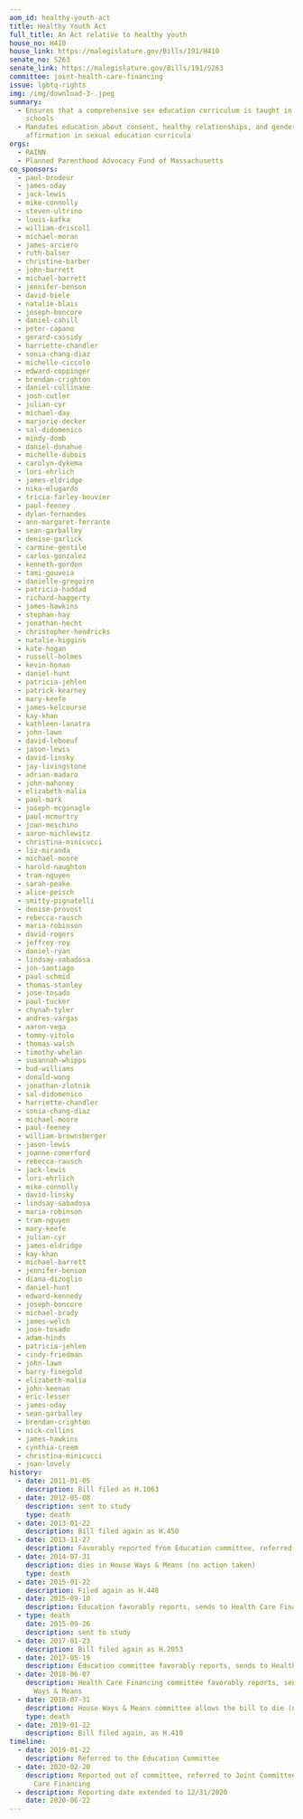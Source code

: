 ```yaml
---
aom_id: healthy-youth-act
title: Healthy Youth Act
full_title: An Act relative to healthy youth
house_no: H410
house_link: https://malegislature.gov/Bills/191/H410
senate_no: S263
senate_link: https://malegislature.gov/Bills/191/S263
committee: joint-health-care-financing
issue: lgbtq-rights
img: /img/download-3-.jpeg
summary:
  - Ensures that a comprehensive sex education curriculum is taught in public
    schools
  - Mandates education about consent, healthy relationships, and gender
    affirmation in sexual education curricula
orgs:
  - RAINN
  - Planned Parenthood Advocacy Fund of Massachusetts
co_sponsors:
  - paul-brodeur
  - james-oday
  - jack-lewis
  - mike-connolly
  - steven-ultrino
  - louis-kafka
  - william-driscoll
  - michael-moran
  - james-arciero
  - ruth-balser
  - christine-barber
  - john-barrett
  - michael-barrett
  - jennifer-benson
  - david-biele
  - natalie-blais
  - joseph-boncore
  - daniel-cahill
  - peter-capano
  - gerard-cassidy
  - harriette-chandler
  - sonia-chang-diaz
  - michelle-ciccolo
  - edward-coppinger
  - brendan-crighton
  - daniel-cullinane
  - josh-cutler
  - julian-cyr
  - michael-day
  - marjorie-decker
  - sal-didomenico
  - mindy-domb
  - daniel-donahue
  - michelle-dubois
  - carolyn-dykema
  - lori-ehrlich
  - james-eldridge
  - nika-elugardo
  - tricia-farley-bouvier
  - paul-feeney
  - dylan-fernandes
  - ann-margaret-ferrante
  - sean-garballey
  - denise-garlick
  - carmine-gentile
  - carlos-gonzalez
  - kenneth-gordon
  - tami-gouveia
  - danielle-gregoire
  - patricia-haddad
  - richard-haggerty
  - james-hawkins
  - stephan-hay
  - jonathan-hecht
  - christopher-hendricks
  - natalie-higgins
  - kate-hogan
  - russell-holmes
  - kevin-honan
  - daniel-hunt
  - patricia-jehlen
  - patrick-kearney
  - mary-keefe
  - james-kelcourse
  - kay-khan
  - kathleen-lanatra
  - john-lawn
  - david-leboeuf
  - jason-lewis
  - david-linsky
  - jay-livingstone
  - adrian-madaro
  - john-mahoney
  - elizabeth-malia
  - paul-mark
  - joseph-mcgonagle
  - paul-mcmurtry
  - joan-meschino
  - aaron-michlewitz
  - christina-minicucci
  - liz-miranda
  - michael-moore
  - harold-naughton
  - tram-nguyen
  - sarah-peake
  - alice-peisch
  - smitty-pignatelli
  - denise-provost
  - rebecca-rausch
  - maria-robinson
  - david-rogers
  - jeffrey-roy
  - daniel-ryan
  - lindsay-sabadosa
  - jon-santiago
  - paul-schmid
  - thomas-stanley
  - jose-tosado
  - paul-tucker
  - chynah-tyler
  - andres-vargas
  - aaron-vega
  - tommy-vitolo
  - thomas-walsh
  - timothy-whelan
  - susannah-whipps
  - bud-williams
  - donald-wong
  - jonathan-zlotnik
  - sal-didomenico
  - harriette-chandler
  - sonia-chang-diaz
  - michael-moore
  - paul-feeney
  - william-brownsberger
  - jason-lewis
  - joanne-comerford
  - rebecca-rausch
  - jack-lewis
  - lori-ehrlich
  - mike-connolly
  - david-linsky
  - lindsay-sabadosa
  - maria-robinson
  - tram-nguyen
  - mary-keefe
  - julian-cyr
  - james-eldridge
  - kay-khan
  - michael-barrett
  - jennifer-benson
  - diana-dizoglio
  - daniel-hunt
  - edward-kennedy
  - joseph-boncore
  - michael-brady
  - james-welch
  - jose-tosado
  - adam-hinds
  - patricia-jehlen
  - cindy-friedman
  - john-lawn
  - barry-finegold
  - elizabeth-malia
  - john-keenan
  - eric-lesser
  - james-oday
  - sean-garballey
  - brendan-crighton
  - nick-collins
  - james-hawkins
  - cynthia-creem
  - christina-minicucci
  - joan-lovely
history:
  - date: 2011-01-05
    description: Bill filed as H.1063
  - date: 2012-05-08
    description: sent to study
    type: death
  - date: 2013-01-22
    description: Bill filed again as H.450
  - date: 2013-11-27
    description: Favorably reported from Education committee, referred to Ways & Means
  - date: 2014-07-31
    description: dies in House Ways & Means (no action taken)
    type: death
  - date: 2015-01-22
    description: Filed again as H.448
  - date: 2015-09-10
    description: Education favorably reports, sends to Health Care Financing committee
  - type: death
    date: 2015-09-26
    description: sent to study
  - date: 2017-01-23
    description: Bill filed again as H.2053
  - date: 2017-05-19
    description: Education committee favorably reports, sends to Health Care financing
  - date: 2018-06-07
    description: Health Care Financing committee favorably reports, sends to House
      Ways & Means
  - date: 2018-07-31
    description: House Ways & Means committee allows the bill to die (no action taken)
    type: death
  - date: 2019-01-22
    description: Bill filed again, as H.410
timeline:
  - date: 2019-01-22
    description: Referred to the Education Committee
  - date: 2020-02-20
    description: Reported out of committee, referred to Joint Committee on Health
      Care Financing
  - description: Reporting date extended to 12/31/2020
    date: 2020-06-22
---
```

